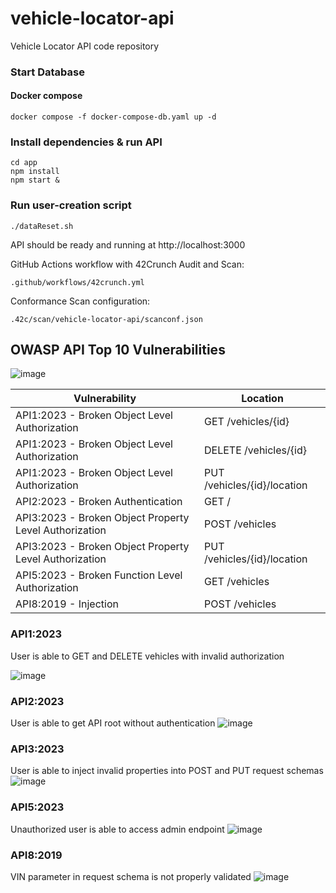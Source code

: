 # vehicle-locator-api
Vehicle Locator API code repository

### Start Database
#### Docker compose
```
docker compose -f docker-compose-db.yaml up -d
```

### Install dependencies & run API
```
cd app
npm install
npm start &
```

### Run user-creation script
```
./dataReset.sh
```

API should be ready and running at http://localhost:3000

GitHub Actions workflow with 42Crunch Audit and Scan:
```
.github/workflows/42crunch.yml
```
Conformance Scan configuration:
```
.42c/scan/vehicle-locator-api/scanconf.json
```

## OWASP API Top 10 Vulnerabilities

![image](https://github.com/user-attachments/assets/1149d806-6418-4af4-96c2-e04f832010a1)

| Vulnerability                                           | Location                      |
| ------------------------------------------------------- | ----------------------------- |
| API1:2023 - Broken Object Level Authorization           | GET /vehicles/{id}            |
| API1:2023 - Broken Object Level Authorization           | DELETE /vehicles/{id}         |
| API1:2023 - Broken Object Level Authorization           | PUT /vehicles/{id}/location   |
| API2:2023 - Broken Authentication                       | GET /                         |
| API3:2023 - Broken Object Property Level Authorization  | POST /vehicles                |
| API3:2023 - Broken Object Property Level Authorization  | PUT /vehicles/{id}/location   |
| API5:2023 - Broken Function Level Authorization         | GET /vehicles                 |
| API8:2019 - Injection                                   | POST /vehicles                |

### API1:2023
User is able to GET and DELETE vehicles with invalid authorization

![image](https://github.com/user-attachments/assets/9f4f0786-f519-4aa9-937c-24910f235476)

### API2:2023
User is able to get API root without authentication
![image](https://github.com/user-attachments/assets/934ae725-6065-43f4-bd1d-82df576b9470)

### API3:2023
User is able to inject invalid properties into POST and PUT request schemas
![image](https://github.com/user-attachments/assets/c867542f-0e01-41ac-929a-887f10d120fa)

### API5:2023
Unauthorized user is able to access admin endpoint
![image](https://github.com/user-attachments/assets/079324e8-432c-462d-87fb-742298b3addb)

### API8:2019
VIN parameter in request schema is not properly validated
![image](https://github.com/user-attachments/assets/ee9f19dc-d89f-4723-ace3-cc4169253aa2)

